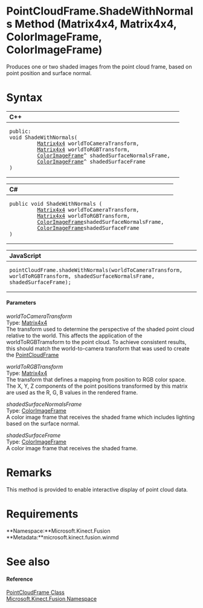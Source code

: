 PointCloudFrame.ShadeWithNormals Method (Matrix4x4, Matrix4x4, ColorImageFrame, ColorImageFrame)  
================================================================================================  

Produces one or two shaded images from the point cloud frame, based on point position and surface normal. <span id="syntaxSection"></span>

Syntax  
======  

<table>
<colgroup>
<col width="100%" />
</colgroup>
<thead>
<tr class="header">
<th align="left">C++</th>
</tr>
</thead>
<tbody>
<tr class="odd">
<td align="left"><pre><code>public:  
void ShadeWithNormals(  
         <a href="../../../Matrix4x4_Structure.md">Matrix4x4</a> worldToCameraTransform,  
         <a href="../../../Matrix4x4_Structure.md">Matrix4x4</a> worldToRGBTransform,  
         <a href="../../../ColorImageFrame_Class.md">ColorImageFrame</a>^ shadedSurfaceNormalsFrame,  
         <a href="../../../ColorImageFrame_Class.md">ColorImageFrame</a>^ shadedSurfaceFrame  
)</code></pre></td>
</tr>
</tbody>
</table>

<table>
<colgroup>
<col width="100%" />
</colgroup>
<thead>
<tr class="header">
<th align="left">C#</th>
</tr>
</thead>
<tbody>
<tr class="odd">
<td align="left"><pre><code>public void ShadeWithNormals (  
         <a href="../../../Matrix4x4_Structure.md">Matrix4x4</a> worldToCameraTransform,  
         <a href="../../../Matrix4x4_Structure.md">Matrix4x4</a> worldToRGBTransform,  
         <a href="../../../ColorImageFrame_Class.md">ColorImageFrame</a>shadedSurfaceNormalsFrame,  
         <a href="../../../ColorImageFrame_Class.md">ColorImageFrame</a>shadedSurfaceFrame  
)</code></pre></td>
</tr>
</tbody>
</table>

<table>
<colgroup>
<col width="100%" />
</colgroup>
<thead>
<tr class="header">
<th align="left">JavaScript</th>
</tr>
</thead>
<tbody>
<tr class="odd">
<td align="left"><pre><code>pointCloudFrame.shadeWithNormals(worldToCameraTransform, worldToRGBTransform, shadedSurfaceNormalsFrame, shadedSurfaceFrame);</code></pre></td>
</tr>
</tbody>
</table>

<span id="ID4EG"></span>
#### Parameters  

*worldToCameraTransform*    
Type: [Matrix4x4](../../../Matrix4x4_Structure.md)  
 The transform used to determine the perspective of the shaded point cloud relative to the world. This affects the application of the worldToRGBTramsform to the point cloud. To achieve consistent results, this should match the world-to-camera transform that was used to create the [PointCloudFrame](../../../PointCloudFrame_Class.md)  

*worldToRGBTransform*    
Type: [Matrix4x4](../../../Matrix4x4_Structure.md)  
 The transform that defines a mapping from position to RGB color space. The X, Y, Z components of the point positions transformed by this matrix are used as the R, G, B values in the rendered frame.  

*shadedSurfaceNormalsFrame*    
Type: [ColorImageFrame](../../../ColorImageFrame_Class.md)  
A color image frame that receives the shaded frame which includes lighting based on the surface normal.  

*shadedSurfaceFrame*    
Type: [ColorImageFrame](../../../ColorImageFrame_Class.md)  
A color image frame that receives the shaded frame.  

<span id="remarks"></span>

Remarks  
=======  

This method is provided to enable interactive display of point cloud data.  

<span id="requirements"></span>

Requirements  
============  

**Namespace:**Microsoft.Kinect.Fusion  
**Metadata:**microsoft.kinect.fusion.winmd  

<span id="ID4EVB"></span>

See also  
========  

<span id="ID4EXB"></span>
#### Reference  

[PointCloudFrame Class](../../../PointCloudFrame_Class.md)  
 [Microsoft.Kinect.Fusion Namespace](../../../../Kinect.Fusion.md)  



<!--Please do not edit the data in the comment block below.-->
<!--
TOCTitle : ShadeWithNormals Method (Matrix4x4, Matrix4x4, ColorImageFrame, ColorImageFrame)
RLTitle : PointCloudFrame.ShadeWithNormals Method (Matrix4x4, Matrix4x4, ColorImageFrame, ColorImageFrame)
KeywordA : M:Microsoft.Kinect.Fusion.PointCloudFrame.ShadeWithNormals(Microsoft.Kinect.Fusion.Matrix4x4,Microsoft.Kinect.Fusion.Matrix4x4,Microsoft.Kinect.Fusion.ColorImageFrame,Microsoft.Kinect.Fusion.ColorImageFrame)
AssetID : M:Microsoft.Kinect.Fusion.PointCloudFrame.ShadeWithNormals(Microsoft.Kinect.Fusion.Matrix4x4,Microsoft.Kinect.Fusion.Matrix4x4,Microsoft.Kinect.Fusion.ColorImageFrame,Microsoft.Kinect.Fusion.ColorImageFrame)
Locale : en-us
CommunityContent : 1
APIType : Managed
APILocation : microsoft.kinect.fusion.winmd
APIName : Microsoft.Kinect.Fusion.PointCloudFrame.ShadeWithNormals
TargetOS : Windows
TopicType : kbSyntax
DevLang : VB
DevLang : CSharp
DevLang : JavaScript
DevLang : C++
DocSet : K4Wv2
ProjType : K4Wv2Proj
Technology : Kinect for Windows
Product : Kinect for Windows SDK v2
productversion : 20
-->
